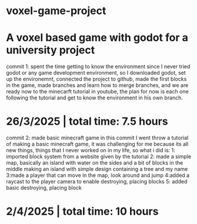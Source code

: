 # voxel-game-project
A voxel based game with godot for a university project 
========================================================================================================================================
commit 1:
spent the time getting to know the environment since I never tried godot or any game development environment, 
so I downloaded godot, set up the environemnt, connected the project to github, made the first blocks in the game, made branches and learn how to merge branches,
and we are ready now to the minecarft tutorial in youtube, the plan for now is each one following the tutorial and get to know the environment in his own branch.

26/3/2025 | total time: 7.5 hours
=======================================================================================================================================
commit 2:
made basic minecraft game
in this commit I went throw a tutorial of making a basic minecraft game, it was challenging for me because its all new things, things that I never worked on in my life, so what i did is:
1: imported block system from a website given by the tutorial
2: made a simple map, basically an island with water on the sides and a bit of blocks in the middle making an island with simple design containing a tree and my name
3:made a player that can move in the map, look around and jump
4:added a raycast to the player camera to enable destroying, placing blocks
5: added basic destroying, placing block

2/4/2025 | total time: 10 hours
========================================================================================================================================
